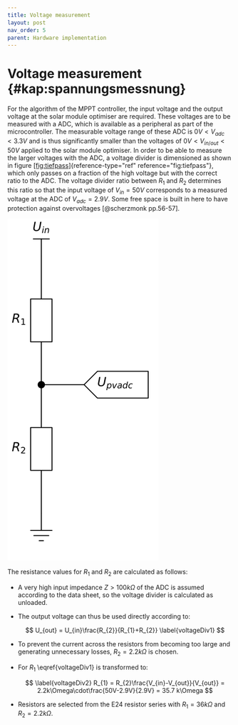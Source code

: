 ```yaml
---
title: Voltage measurement
layout: post
nav_order: 5
parent: Hardware implementation
---
```


# Voltage measurement {#kap:spannungsmessnung}

For the algorithm of the MPPT controller, the input voltage and the output voltage at the solar module optimiser are required. These voltages are to be measured with a ADC, which is available as a peripheral as
part of the microcontroller. The measurable voltage range of these
ADC is $0V < V_{adc} < 3.3V$ and is thus significantly smaller than the voltages of $0V < V_{in/out} < 50V$ applied to the solar module optimiser. In order to be able to measure the larger voltages with the
ADC, a voltage divider is dimensioned as shown in figure
[\[fig:tiefpass\]](#fig:tiefpass){reference-type="ref"
reference="fig:tiefpass"}, which only passes on a fraction of the high voltage but with the correct ratio to the ADC. The voltage divider ratio between
$R_{1}$ and $R_{2}$ determines this ratio so that the input voltage of $V_{in}= 50V$ corresponds to a measured voltage at the ADC of $V_{adc} = 2.9V$. Some free space is built in here to have protection against overvoltages [@scherzmonk pp.56-57].

![image](/assets/image/spannungsteiler.svg)

The resistance values for $R_{1}$ and $R_{2}$ are calculated as follows:

-   A very high input impedance $Z > 100k\Omega$ of the
    ADC is assumed according to the data sheet, so the voltage divider is calculated as
    unloaded.

-   The output voltage can thus be used directly according to:

    $$ U_{out} = U_{in}\frac{R_{2}}{R_{1}+R_{2}} \label{voltageDiv1} $$

-   To prevent the current across the resistors from becoming too large
    and generating unnecessary losses, $R_{2} = 2.2k\Omega$ is chosen.

-   For $R_{1}$ \eqref{voltageDiv1} is transformed to: 

    $$ \label{voltageDiv2}
     R_{1} = R_{2}\frac{V_{in}-V_{out}}{V_{out}} = 2.2k\Omega\cdot\frac{50V-2.9V}{2.9V} = 35.7 k\Omega $$

-   Resistors are selected from the E24 resistor series with
    $R_{1}=36k\Omega$ and $R_{2}=2.2k\Omega$.
